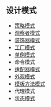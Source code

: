 ## 设计模式

- [策略模式](https://github.com/27392/java-notes/blob/master/src/main/java/cn/haohaoli/book/headfirst/strategy/%E7%AD%96%E7%95%A5%E6%A8%A1%E5%BC%8F.md)
- [观察者模式](https://github.com/27392/java-notes/blob/master/src/main/java/cn/haohaoli/book/headfirst/observer/%E8%A7%82%E5%AF%9F%E8%80%85%E6%A8%A1%E5%BC%8F.md)
- [装饰器模式](https://github.com/27392/java-notes/blob/master/src/main/java/cn/haohaoli/book/headfirst/decorator/%E8%A3%85%E9%A5%B0%E5%99%A8%E6%A8%A1%E5%BC%8F.md)
- [工厂模式](https://github.com/27392/java-notes/blob/master/src/main/java/cn/haohaoli/book/headfirst/factory/%E5%B7%A5%E5%8E%82%E6%A8%A1%E5%BC%8F.md)
- [单例模式](https://github.com/27392/java-notes/blob/master/src/main/java/cn/haohaoli/book/headfirst/singleton/%E5%8D%95%E4%BE%8B%E6%A8%A1%E5%BC%8F.md)
- 命令模式
- [适配器模式](https://github.com/27392/java-notes/blob/master/src/main/java/cn/haohaoli/book/headfirst/adapter/%E9%80%82%E9%85%8D%E5%99%A8%E6%A8%A1%E5%BC%8F.md)
- [外观模式](https://github.com/27392/java-notes/blob/master/src/main/java/cn/haohaoli/book/headfirst/facade/%E5%A4%96%E8%A7%82%E6%A8%A1%E5%BC%8F.md)
- [模板方法模式](https://github.com/27392/java-notes/blob/master/src/main/java/cn/haohaoli/book/headfirst/template/%E6%A8%A1%E6%9D%BF%E6%96%B9%E6%B3%95%E6%A8%A1%E5%BC%8F.md)
- 代理模式
- [状态模式](https://github.com/27392/java-notes/blob/master/src/main/java/cn/haohaoli/book/headfirst/state/%E7%8A%B6%E6%80%81%E6%A8%A1%E5%BC%8F.md)

